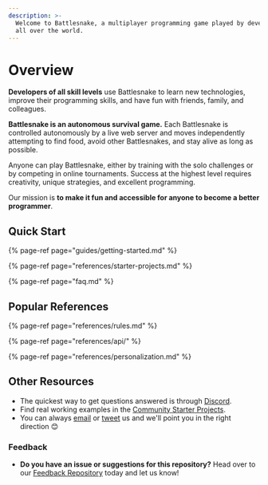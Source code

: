 ```yaml
---
description: >-
  Welcome to Battlesnake, a multiplayer programming game played by developers
  all over the world.
---
```


# Overview

**Developers of all skill levels** use Battlesnake to learn new technologies, improve their programming skills, and have fun with friends, family, and colleagues.

**Battlesnake is an autonomous survival game.** Each Battlesnake is controlled autonomously by a live web server and moves independently attempting to find food, avoid other Battlesnakes, and stay alive as long as possible.

Anyone can play Battlesnake, either by training with the solo challenges or by competing in online tournaments. Success at the highest level requires creativity, unique strategies, and excellent programming.

Our mission is **to make it fun and accessible for anyone to become a better programmer**.

## Quick Start

{% page-ref page="guides/getting-started.md" %}

{% page-ref page="references/starter-projects.md" %}

{% page-ref page="faq.md" %}

## Popular References

{% page-ref page="references/rules.md" %}

{% page-ref page="references/api/" %}

{% page-ref page="references/personalization.md" %}

## Other Resources

* The quickest way to get questions answered is through [Discord](https://play.battlesnake.com/discord).
* Find real working examples in the [Community Starter Projects](references/starter-projects.md#community-starter-projects).
* You can always [email](mailto:hello@battlesnake.com) or [tweet](https://twitter.com/playbattlesnake) us and we'll point you in the right direction 😊

### Feedback

* **Do you have an issue or suggestions for this repository?** Head over to our [Feedback Repository](https://play.battlesnake.com/feedback) today and let us know!


